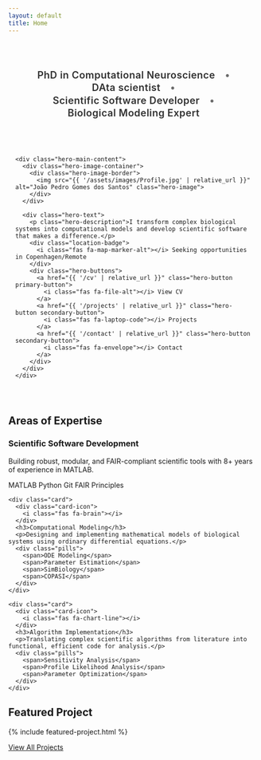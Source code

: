 ```yaml
---
layout: default
title: Home
---
```


<div class="hero-section">
  <div class="hero-background"></div>
  <div class="hero-content">
    <div class="attributes-list">
      <h2>
        <span class="attribute-item">PhD in Computational Neuroscience</span>
        <span class="attribute-item">DAta scientist</span>
        <span class="attribute-item">Scientific Software Developer</span>
        <span class="attribute-item">Biological Modeling Expert</span>
      </h2>
    </div>
    
    <div class="hero-main-content">
      <div class="hero-image-container">
        <div class="hero-image-border">
          <img src="{{ '/assets/images/Profile.jpg' | relative_url }}" alt="João Pedro Gomes dos Santos" class="hero-image">
        </div>
      </div>
      
      <div class="hero-text">
        <p class="hero-description">I transform complex biological systems into computational models and develop scientific software that makes a difference.</p>
        <div class="location-badge">
          <i class="fas fa-map-marker-alt"></i> Seeking opportunities in Copenhagen/Remote
        </div>
        <div class="hero-buttons">
          <a href="{{ '/cv' | relative_url }}" class="hero-button primary-button">
            <i class="fas fa-file-alt"></i> View CV
          </a>
          <a href="{{ '/projects' | relative_url }}" class="hero-button secondary-button">
            <i class="fas fa-laptop-code"></i> Projects
          </a>
          <a href="{{ '/contact' | relative_url }}" class="hero-button secondary-button">
            <i class="fas fa-envelope"></i> Contact
          </a>
        </div>
      </div>
    </div>
  </div>
</div>

<section class="section">
  <h2 class="section-heading"><span class="heading-icon"><i class="fas fa-star"></i></span> Areas of Expertise</h2>
  <div class="grid">
    <div class="card">
      <div class="card-icon">
        <i class="fas fa-laptop-code"></i>
      </div>
      <h3>Scientific Software Development</h3>
      <p>Building robust, modular, and FAIR-compliant scientific tools with 8+ years of experience in MATLAB.</p>
      <div class="pills">
        <span>MATLAB</span>
        <span>Python</span>
        <span>Git</span>
        <span>FAIR Principles</span>
      </div>
    </div>
	
    <div class="card">
      <div class="card-icon">
        <i class="fas fa-brain"></i>
      </div>
      <h3>Computational Modeling</h3>
      <p>Designing and implementing mathematical models of biological systems using ordinary differential equations.</p>
      <div class="pills">
        <span>ODE Modeling</span>
        <span>Parameter Estimation</span>
        <span>SimBiology</span>
        <span>COPASI</span>
      </div>
    </div>
	
    <div class="card">
      <div class="card-icon">
        <i class="fas fa-chart-line"></i>
      </div>
      <h3>Algorithm Implementation</h3>
      <p>Translating complex scientific algorithms from literature into functional, efficient code for analysis.</p>
      <div class="pills">
        <span>Sensitivity Analysis</span>
        <span>Profile Likelihood Analysis</span>
        <span>Parameter Optimization</span>
      </div>
    </div>
  </div>
</section>

<section class="featured-project">
  <h2 class="section-heading"><span class="heading-icon"><i class="fas fa-award"></i></span> Featured Project</h2>
  
  {% include featured-project.html %}
  
  <div class="view-more-projects">
    <a href="{{ '/projects' | relative_url }}" class="view-more-link">
      View All Projects <i class="fas fa-arrow-right"></i>
    </a>
  </div>
</section>

<style>
/* Enhanced hero section styles */
.hero-section {
  position: relative;
  min-height: 500px;
  overflow: hidden;
  display: flex;
  align-items: center;
  padding: 0;
  margin-bottom: var(--section-spacing);
}

.hero-background {
  position: absolute;
  top: 0;
  left: 0;
  right: 0;
  bottom: 0;
  background: linear-gradient(135deg, var(--primary-light) 0%, var(--white) 100%);
  z-index: 0;
}

.hero-background::before {
  content: '';
  position: absolute;
  top: 0;
  left: 0;
  right: 0;
  bottom: 0;
  background-image: radial-gradient(var(--primary-light) 1px, transparent 1px);
  background-size: 20px 20px;
  opacity: 0.5;
}

.hero-content {
  display: flex;
  flex-direction: column;
  max-width: 1200px;
  width: 100%;
  padding: 4em;
  margin: 0 auto;
  position: relative;
  z-index: 1;
}

/* Attributes list styling - now at the top */
.attributes-list {
  width: 100%;
  margin-bottom: 2em;
  border-bottom: 1px solid var(--primary-light);
  padding-bottom: 1em;
}

.attributes-list h2 {
  display: flex;
  flex-wrap: wrap;
  font-size: 1.4em;
  color: var(--primary-color);
  font-weight: 600;
  letter-spacing: 0.5px;
  line-height: 1.3;
}

.attribute-item {
  position: relative;
  display: inline;
  opacity: 0.9;
}

.attribute-item:not(:last-child)::after {
  content: "•";
  margin-left: 1em;
  opacity: 0.7;
}

/* Main content area - now a flex container */
.hero-main-content {
  display: flex;
  flex-direction: row-reverse;
  justify-content: space-between;
  align-items: center;
  width: 100%;
}

.hero-text {
  flex: 3;
  max-width: 600px;
  padding-right: 2em;
}

.hero-description {
  font-size: 1.2em;
  margin-bottom: 1.5em;
  color: var(--text-dark);
  line-height: 1.6;
}

.hero-image-container {
  flex: 1;
  display: flex;
  justify-content: center;
  align-items: center;
  padding-left: 2em;
}

.hero-image-border {
  position: relative;
  width: 250px;
  height: 250px;
  border-radius: 60% 40% 50% 50% / 50% 60% 40% 50%;
  overflow: hidden;
  box-shadow: 0 15px 30px var(--shadow-strong);
  animation: morph 8s ease-in-out infinite;
  border: 5px solid var(--white);
}

@keyframes morph {
  0% { border-radius: 60% 40% 50% 50% / 50% 60% 40% 50%; }
  50% { border-radius: 40% 60% 40% 60% / 60% 40% 60% 40%; }
  100% { border-radius: 60% 40% 50% 50% / 50% 60% 40% 50%; }
}

.hero-image {
  width: 100%;
  height: 100%;
  object-fit: cover;
  object-position: center top;
}

.hero-buttons {
  display: flex;
  gap: 1em;
  margin-top: 2em;
}

.location-badge {
  display: inline-flex;
  align-items: center;
  gap: 0.5em;
  background-color: var(--primary-light);
  color: var(--primary-dark);
  padding: 0.5em 1em;
  border-radius: 50px;
  font-size: 0.9em;
  font-weight: 600;
  margin-top: 1em;
  box-shadow: 0 2px 5px var(--shadow);
}

/* Responsive adjustments */
@media (max-width: 992px) {
  .hero-content {
    padding: 2em 1em;
  }
  
  .hero-main-content {
    flex-direction: column;
    text-align: center;
  }
  
  .attributes-list {
    text-align: center;
  }
  
  .attributes-list h2 {
    justify-content: center;
  }
  
  .hero-image-container {
    padding-left: 0;
    margin-bottom: 2em;
  }
  
  .hero-text {
    max-width: 100%;
  }
  
  .hero-buttons {
    justify-content: center;
  }
}

@media (max-width: 768px) {
  .attributes-list h2 {
    flex-direction: column;
    align-items: center;
    font-size: 1.2em;
  }
  
  .attribute-item {
    margin-right: 0;
    margin-bottom: 0.5em;
  }
  
  .attribute-item:not(:last-child)::after {
    content: none;
  }
  
  .hero-image-border {
    width: 200px;
    height: 200px;
  }
  
  .hero-buttons {
    flex-direction: column;
    width: 100%;
  }
  
  .hero-button {
    width: 100%;
  }
}
</style>